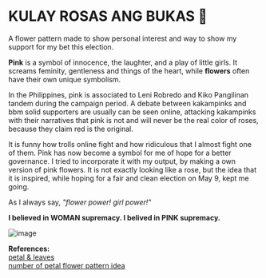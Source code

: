 # KULAY ROSAS ANG BUKAS 🌸

A flower pattern made to show personal interest and way to show my support for my bet this election.

**Pink** is a symbol of innocence, the laughter, and a play of little girls. It screams feminity, gentleness and things of the heart, while **flowers** often have their own unique symbolism.

In the Philippines, pink is associated to Leni Robredo and Kiko Pangilinan tandem during the campaign period. A debate between kakampinks and bbm solid supporters are usually can be seen online, attacking kakampinks with their narratives that pink is not and will never be the real color of roses, because they claim red is the original. 

It is funny how trolls online fight and how ridiculous that I almost fight one of them. Pink has now become a symbol for me of hope for a better governance. I tried to incorporate it with my output, by making a own version of pink flowers. It is not exactly looking like a rose, but the idea that it is inspired, while hoping for a fair and clean election on May 9, kept me going. 

As I always say,
*"flower power! girl power!"*

**I believed in WOMAN supremacy.
I belived in PINK supremacy.**

![image](https://user-images.githubusercontent.com/99460185/166705711-9fc3ef9b-a6b6-4d30-8042-f97027563853.png)

**References:**<br> 
<a href = https://pythonturtle.academy/tutorial-drawing-a-flower-petal-or-a-leaf-with-python-turtle/ > petal & leaves </a> <br>
<a href = https://pythonturtle.academy/sixteen-petal-flower-with-python-turtle/ > number of petal </a>
<a href = https://youtu.be/vMBrDD2mwl8 > flower pattern idea </a> 

